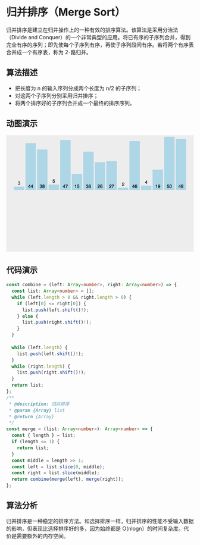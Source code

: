 # 归并排序（Merge Sort）

归并排序是建立在归并操作上的一种有效的排序算法。该算法是采用分治法（Divide and Conquer）的一个非常典型的应用。将已有序的子序列合并，得到完全有序的序列；即先使每个子序列有序，再使子序列段间有序。若将两个有序表合并成一个有序表，称为 2-路归并。

## 算法描述

- 把长度为 n 的输入序列分成两个长度为 n/2 的子序列；
- 对这两个子序列分别采用归并排序；
- 将两个排序好的子序列合并成一个最终的排序序列。

## 动图演示

![归并排序](../../../../assets/ranuts/sort/merge.gif)

## 代码演示

```ts
const combine = (left: Array<number>, right: Array<number>) => {
  const list: Array<number> = [];
  while (left.length > 0 && right.length > 0) {
    if (left[0] <= right[0]) {
      list.push(left.shift()!);
    } else {
      list.push(right.shift()!);
    }
  }

  while (left.length) {
    list.push(left.shift()!);
  }
  while (right.length) {
    list.push(right.shift()!);
  }
  return list;
};
/**
 * @description: 归并排序
 * @param {Array} list
 * @return {Array}
 */
const merge = (list: Array<number>): Array<number> => {
  const { length } = list;
  if (length <= 1) {
    return list;
  }
  const middle = length >> 1;
  const left = list.slice(0, middle);
  const right = list.slice(middle);
  return combine(merge(left), merge(right));
};
```

## 算法分析

归并排序是一种稳定的排序方法。和选择排序一样，归并排序的性能不受输入数据的影响，但表现比选择排序好的多，因为始终都是 O(nlogn）的时间复杂度。代价是需要额外的内存空间。
